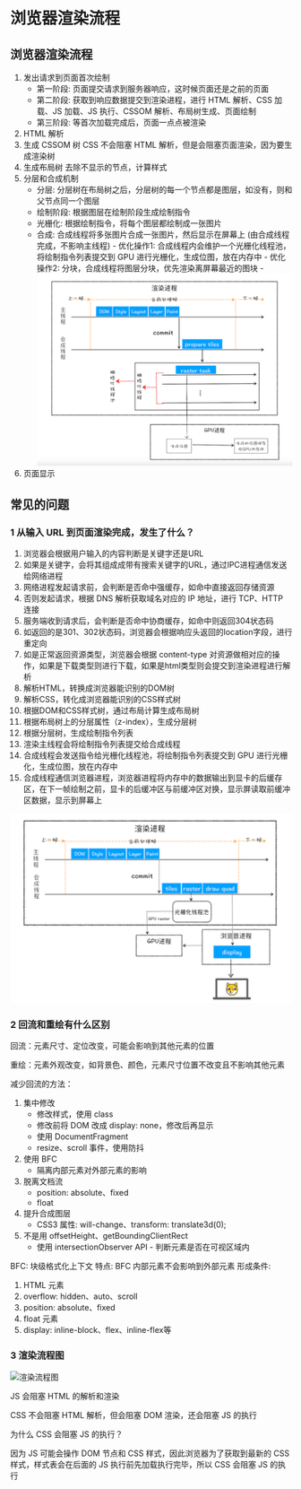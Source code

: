 # 浏览器渲染流程

## 浏览器渲染流程

1. 发出请求到页面首次绘制
   - 第一阶段: 页面提交请求到服务器响应，这时候页面还是之前的页面
   - 第二阶段: 获取到响应数据提交到渲染进程，进行 HTML 解析、CSS 加载、JS 加载、JS 执行、CSSOM 解析、布局树生成、页面绘制
   - 第三阶段: 等首次加载完成后，页面一点点被渲染
2. HTML 解析
3. 生成 CSSOM 树
   CSS 不会阻塞 HTML 解析，但是会阻塞页面渲染，因为要生成渲染树
4. 生成布局树
   去除不显示的节点，计算样式
5. 分层和合成机制
   - 分层: 分层树在布局树之后，分层树的每一个节点都是图层，如没有，则和父节点同一个图层
   - 绘制阶段: 根据图层在绘制阶段生成绘制指令
   - 光栅化: 根据绘制指令，将每个图层都绘制成一张图片
   - 合成: 合成线程将多张图片合成一张图片，然后显示在屏幕上 (由合成线程完成，不影响主线程)
          - 优化操作1: 合成线程内会维护一个光栅化线程池，将绘制指令列表提交到 GPU 进行光栅化，生成位图，放在内存中
          - 优化操作2: 分块，合成线程将图层分块，优先渲染离屏幕最近的图块
          - ![合成线程](./../../public/assets/浏览器原理/3.png)
6. 页面显示

## 常见的问题

### 1 从输入 URL 到页面渲染完成，发生了什么？
1. 浏览器会根据用户输入的内容判断是关键字还是URL
2. 如果是关键字，会将其组成成带有搜索关键字的URL，通过IPC进程通信发送给网络进程
3. 网络进程发起请求前，会判断是否命中强缓存，如命中直接返回存储资源
4. 否则发起请求，根据 DNS 解析获取域名对应的 IP 地址，进行 TCP、HTTP 连接
5. 服务端收到请求后，会判断是否命中协商缓存，如命中则返回304状态码
6. 如返回的是301、302状态码，浏览器会根据响应头返回的location字段，进行重定向
7. 如是正常返回资源类型，浏览器会根据 content-type 对资源做相对应的操作，如果是下载类型则进行下载，如果是html类型则会提交到渲染进程进行解析
8. 解析HTML，转换成浏览器能识别的DOM树
9. 解析CSS，转化成浏览器能识别的CSS样式树
10. 根据DOM和CSS样式树，通过布局计算生成布局树
11. 根据布局树上的分层属性（z-index），生成分层树
12. 根据分层树，生成绘制指令列表
13. 渲染主线程会将绘制指令列表提交给合成线程
14. 合成线程会发送指令给光栅化线程池，将绘制指令列表提交到 GPU 进行光栅化，生成位图，放在内存中
15. 合成线程通信浏览器进程，浏览器进程将内存中的数据输出到显卡的后缓存区，在下一帧绘制之前，显卡的后缓冲区与前缓冲区对换，显示屏读取前缓冲区数据，显示到屏幕上


![整体流程](./../../public/assets/浏览器原理/4.png)



### 2 回流和重绘有什么区别
回流：元素尺寸、定位改变，可能会影响到其他元素的位置

重绘：元素外观改变，如背景色、颜色，元素尺寸位置不改变且不影响其他元素

减少回流的方法：
1. 集中修改
   - 修改样式，使用 class 
   - 修改前将 DOM 改成 display: none，修改后再显示
   - 使用 DocumentFragment
   - resize、scroll 事件，使用防抖
2. 使用 BFC
   - 隔离内部元素对外部元素的影响
3. 脱离文档流
   - position: absolute、fixed
   - float
4. 提升合成图层
   - CSS3 属性: will-change、transform: translate3d(0);
5. 不是用 offsetHeight、getBoundingClientRect
   - 使用 intersectionObserver API - 判断元素是否在可视区域内


BFC: 块级格式化上下文
特点: BFC 内部元素不会影响到外部元素
形成条件:
1. HTML 元素
2. overflow: hidden、auto、scroll
3. position: absolute、fixed
4. float 元素
5. display: inline-block、flex、inline-flex等

### 3 渲染流程图

![渲染流程图](./../../public/assets/浏览器原理/5.png)

JS 会阻塞 HTML 的解析和渲染

CSS 不会阻塞 HTML 解析，但会阻塞 DOM 渲染，还会阻塞 JS 的执行

为什么 CSS 会阻塞 JS 的执行？

因为 JS 可能会操作 DOM 节点和 CSS 样式，因此浏览器为了获取到最新的 CSS 样式，样式表会在后面的 JS 执行前先加载执行完毕，所以 CSS 会阻塞 JS 的执行